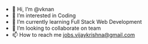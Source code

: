 - 👋 Hi, I’m @vknan
- 👀 I’m interested in Coding
- 🌱 I’m currently learning Full Stack Web Development
- 💞️ I’m looking to collaborate on team
- 📫 How to reach me jobs.vijaykrishna@gmail.com
<!---
vknan/vknan is a ✨ special ✨ repository because its `README.md` (this file) appears on your GitHub profile.
You can click the Preview link to take a look at your changes.
--->

